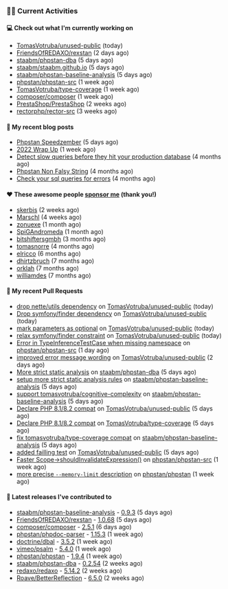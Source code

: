 ### 👨‍💻 Current Activities


#### 💻 Check out what I'm currently working on

- [TomasVotruba/unused-public](https://github.com/TomasVotruba/unused-public) (today)
- [FriendsOfREDAXO/rexstan](https://github.com/FriendsOfREDAXO/rexstan) (2 days ago)
- [staabm/phpstan-dba](https://github.com/staabm/phpstan-dba) (5 days ago)
- [staabm/staabm.github.io](https://github.com/staabm/staabm.github.io) (5 days ago)
- [staabm/phpstan-baseline-analysis](https://github.com/staabm/phpstan-baseline-analysis) (5 days ago)
- [phpstan/phpstan-src](https://github.com/phpstan/phpstan-src) (1 week ago)
- [TomasVotruba/type-coverage](https://github.com/TomasVotruba/type-coverage) (1 week ago)
- [composer/composer](https://github.com/composer/composer) (1 week ago)
- [PrestaShop/PrestaShop](https://github.com/PrestaShop/PrestaShop) (2 weeks ago)
- [rectorphp/rector-src](https://github.com/rectorphp/rector-src) (3 weeks ago)


#### 📜 My recent blog posts

- [Phpstan Speedzember](https://staabm.github.io/2022/12/23/phpstan-speedzember.html) (5 days ago)
- [2022 Wrap Up](https://staabm.github.io/2022/12/20/2022-wrap-up.html) (1 week ago)
- [Detect slow queries before they hit your production database](https://staabm.github.io/2022/08/16/phpstan-dba-query-plan-analysis.html) (4 months ago)
- [Phpstan Non Falsy String](https://staabm.github.io/2022/08/11/phpstan-non-falsy-string.html) (4 months ago)
- [Check your sql queries for errors](https://staabm.github.io/2022/08/05/phpstan-dba-syntax-error-detection.html) (4 months ago)


#### ❤️ These awesome people [sponsor me](https://github.com/sponsors/staabm) (thank you!)

- [skerbis](https://github.com/skerbis) (2 weeks ago)
- [Marschl](https://github.com/Marschl) (4 weeks ago)
- [zonuexe](https://github.com/zonuexe) (1 month ago)
- [SpiGAndromeda](https://github.com/SpiGAndromeda) (1 month ago)
- [bitshiftersgmbh](https://github.com/bitshiftersgmbh) (3 months ago)
- [tomasnorre](https://github.com/tomasnorre) (4 months ago)
- [elricco](https://github.com/elricco) (6 months ago)
- [dhirtzbruch](https://github.com/dhirtzbruch) (7 months ago)
- [orklah](https://github.com/orklah) (7 months ago)
- [williamdes](https://github.com/williamdes) (7 months ago)


#### 🔨 My recent Pull Requests

- [drop nette/utils dependency](https://github.com/TomasVotruba/unused-public/pull/21) on [TomasVotruba/unused-public](https://github.com/TomasVotruba/unused-public) (today)
- [Drop symfony/finder dependency](https://github.com/TomasVotruba/unused-public/pull/20) on [TomasVotruba/unused-public](https://github.com/TomasVotruba/unused-public) (today)
- [mark parameters as optional](https://github.com/TomasVotruba/unused-public/pull/19) on [TomasVotruba/unused-public](https://github.com/TomasVotruba/unused-public) (today)
- [relax symfony/finder constraint](https://github.com/TomasVotruba/unused-public/pull/18) on [TomasVotruba/unused-public](https://github.com/TomasVotruba/unused-public) (today)
- [Error in TypeInferenceTestCase when missing namespace](https://github.com/phpstan/phpstan-src/pull/2148) on [phpstan/phpstan-src](https://github.com/phpstan/phpstan-src) (1 day ago)
- [improved error message wording](https://github.com/TomasVotruba/unused-public/pull/16) on [TomasVotruba/unused-public](https://github.com/TomasVotruba/unused-public) (2 days ago)
- [More strict static analysis](https://github.com/staabm/phpstan-dba/pull/488) on [staabm/phpstan-dba](https://github.com/staabm/phpstan-dba) (5 days ago)
- [setup more strict static analysis rules](https://github.com/staabm/phpstan-baseline-analysis/pull/88) on [staabm/phpstan-baseline-analysis](https://github.com/staabm/phpstan-baseline-analysis) (5 days ago)
- [support tomasvotruba/cognitive-complexity](https://github.com/staabm/phpstan-baseline-analysis/pull/87) on [staabm/phpstan-baseline-analysis](https://github.com/staabm/phpstan-baseline-analysis) (5 days ago)
- [Declare PHP 8.1/8.2 compat](https://github.com/TomasVotruba/unused-public/pull/11) on [TomasVotruba/unused-public](https://github.com/TomasVotruba/unused-public) (5 days ago)
- [Declare PHP 8.1/8.2 compat](https://github.com/TomasVotruba/type-coverage/pull/5) on [TomasVotruba/type-coverage](https://github.com/TomasVotruba/type-coverage) (5 days ago)
- [fix tomasvotruba/type-coverage compat](https://github.com/staabm/phpstan-baseline-analysis/pull/86) on [staabm/phpstan-baseline-analysis](https://github.com/staabm/phpstan-baseline-analysis) (5 days ago)
- [added failling test](https://github.com/TomasVotruba/unused-public/pull/10) on [TomasVotruba/unused-public](https://github.com/TomasVotruba/unused-public) (5 days ago)
- [Faster Scope-&gt;shouldInvalidateExpression()](https://github.com/phpstan/phpstan-src/pull/2139) on [phpstan/phpstan-src](https://github.com/phpstan/phpstan-src) (1 week ago)
- [more precise `--memory-limit` description](https://github.com/phpstan/phpstan/pull/8572) on [phpstan/phpstan](https://github.com/phpstan/phpstan) (1 week ago)


#### 🔭 Latest releases I've contributed to

- [staabm/phpstan-baseline-analysis](https://github.com/staabm/phpstan-baseline-analysis) - [0.9.3](https://github.com/staabm/phpstan-baseline-analysis/releases/tag/0.9.3) (5 days ago)
- [FriendsOfREDAXO/rexstan](https://github.com/FriendsOfREDAXO/rexstan) - [1.0.68](https://github.com/FriendsOfREDAXO/rexstan/releases/tag/1.0.68) (5 days ago)
- [composer/composer](https://github.com/composer/composer) - [2.5.1](https://github.com/composer/composer/releases/tag/2.5.1) (6 days ago)
- [phpstan/phpdoc-parser](https://github.com/phpstan/phpdoc-parser) - [1.15.3](https://github.com/phpstan/phpdoc-parser/releases/tag/1.15.3) (1 week ago)
- [doctrine/dbal](https://github.com/doctrine/dbal) - [3.5.2](https://github.com/doctrine/dbal/releases/tag/3.5.2) (1 week ago)
- [vimeo/psalm](https://github.com/vimeo/psalm) - [5.4.0](https://github.com/vimeo/psalm/releases/tag/5.4.0) (1 week ago)
- [phpstan/phpstan](https://github.com/phpstan/phpstan) - [1.9.4](https://github.com/phpstan/phpstan/releases/tag/1.9.4) (1 week ago)
- [staabm/phpstan-dba](https://github.com/staabm/phpstan-dba) - [0.2.54](https://github.com/staabm/phpstan-dba/releases/tag/0.2.54) (2 weeks ago)
- [redaxo/redaxo](https://github.com/redaxo/redaxo) - [5.14.2](https://github.com/redaxo/redaxo/releases/tag/5.14.2) (2 weeks ago)
- [Roave/BetterReflection](https://github.com/Roave/BetterReflection) - [6.5.0](https://github.com/Roave/BetterReflection/releases/tag/6.5.0) (2 weeks ago)
